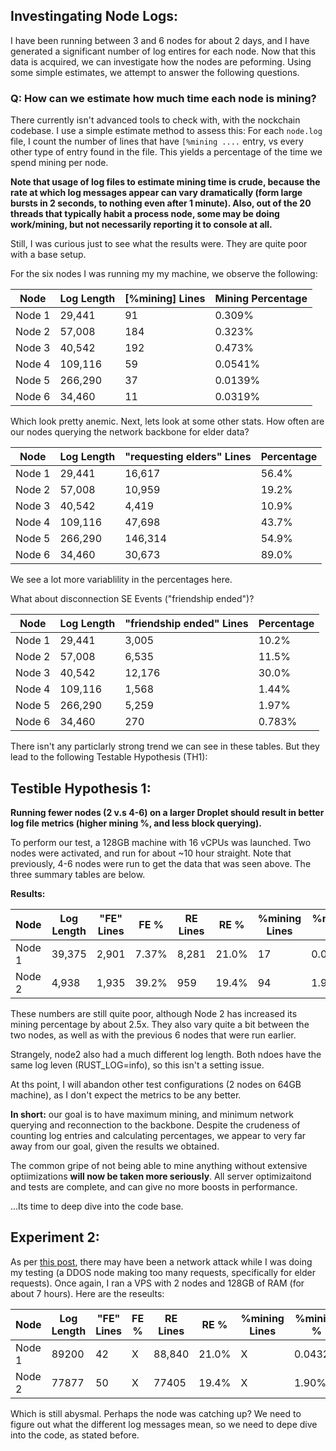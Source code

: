 ## Investingating Node Logs:

I have been running between 3 and 6 nodes for about 2 days, and I have generated a significant number of log entires for each node. Now that this data is acquired, we can investigate how the nodes are peforming. Using some simple estimates, we attempt to answer the following questions.


### Q: How can we estimate how much time each node is mining?

There currently isn't advanced tools to check with, with the nockchain codebase. I use a simple estimate method to assess this: For each `node.log` file, I count the number of lines that have `[%mining ....` entry, vs every other type of entry found in the file. This yields a percentage of the time we spend mining per node.

**Note that usage of log files to estimate mining time is crude, because the rate at which log messages appear can vary dramatically (form large bursts in 2 seconds, to nothing even after 1 minute). Also, out of the 20 threads that typically habit a process node, some may be doing work/mining, but not necessarily reporting it to console at all.**

Still, I was curious just to see what the results were. They are quite poor with a base setup. 

For the six nodes I was running my my machine, we observe the following:


| Node   | Log Length | [%mining] Lines | Mining Percentage |
|--------|------------|-----------------|--------------------|
| Node 1 | 29,441     | 91              | 0.309%             |
| Node 2 | 57,008     | 184             | 0.323%             |
| Node 3 | 40,542     | 192             | 0.473%             |
| Node 4 | 109,116    | 59              | 0.0541%            |
| Node 5 | 266,290    | 37              | 0.0139%            |
| Node 6 | 34,460     | 11              | 0.0319%            |


Which look pretty anemic. Next, lets look at some other stats.  How often are our nodes querying the network backbone for elder data?

| Node   | Log Length | "requesting elders" Lines | Percentage |
| ------ | ---------- | ------------------------- | ---------- |
| Node 1 | 29,441     | 16,617                    | 56.4%      |
| Node 2 | 57,008     | 10,959                    | 19.2%      |
| Node 3 | 40,542     | 4,419                     | 10.9%      |
| Node 4 | 109,116    | 47,698                    | 43.7%      |
| Node 5 | 266,290    | 146,314                   | 54.9%      |
| Node 6 | 34,460     | 30,673                    | 89.0%      |


We see a lot more variablility in the percentages here. 

What about disconnection SE Events ("friendship ended")?

| Node   | Log Length | "friendship ended" Lines | Percentage |
| ------ | ---------- | ------------------------ | ---------- |
| Node 1 | 29,441     | 3,005                    | 10.2%      |
| Node 2 | 57,008     | 6,535                    | 11.5%      |
| Node 3 | 40,542     | 12,176                   | 30.0%      |
| Node 4 | 109,116    | 1,568                    | 1.44%      |
| Node 5 | 266,290    | 5,259                    | 1.97%      |
| Node 6 | 34,460     | 270                      | 0.783%     |

There isn't any particlarly strong trend we can see in these tables. But they lead to the following Testable Hypothesis (TH1): 

## Testible Hypothesis 1:

 **Running fewer nodes (2 v.s 4-6) on a larger Droplet should result in better log file metrics (higher mining %, and less block querying).** 

To perform our test, a 128GB machine with 16 vCPUs was launched. Two nodes were activated, and run for about ~10 hour straight. Note that previously, 4-6 nodes were run to get the data that was seen above. The three summary tables are below.

**Results:**

| Node   | Log Length | "FE" Lines | FE %  | RE Lines | RE %  | %mining Lines | %mining % |
| ------ | ---------- | ---------- | ----- | -------- | ----- | ------------- | --------- |
| Node 1 | 39,375     | 2,901      | 7.37% | 8,281    | 21.0% | 17            | 0.0432%   |
| Node 2 | 4,938      | 1,935      | 39.2% | 959      | 19.4% | 94            | 1.90%     |


These numbers are still quite poor, although Node 2 has increased its mining percentage by about 2.5x. They also vary quite a bit between the two nodes, as well as with the previous 6 nodes that were run earlier.

Strangely, node2 also had a much different log length. Both ndoes have the same log leven (RUST_LOG=info), so this isn't a setting issue.

At ths point, I will abandon other test configurations (2 nodes on 64GB machine), as I don't expect the metrics to be any better.


**In short:** our goal is to have maximum mining, and minimum network querying and reconnection to the backbone. Despite the crudeness of counting log entries and calculating percentages, we appear to very far away from our goal, given the results we obtained.

The common gripe of not being able to mine anything without extensive optiimizations **will now be taken more seriously**. All server optimizaitond and tests are complete, and can give no more boosts in performance.

...Its time to deep dive into the code base.

## Experiment 2:

As per [this post](), there may have been a network attack while I was doing my testing (a DDOS node making too many requests, specifically for elder requests). Once again, I ran a VPS with 2 nodes and 128GB of RAM (for about 7 hours). Here are the reseults:

| Node   | Log Length | "FE" Lines | FE %  | RE Lines | RE %  | %mining Lines | %mining % |
| ------ | ---------- | ---------- | ----- | -------- | ----- | ------------- | --------- |
| Node 1 | 89200     |   42    | X | 88,840    | 21.0% | X            | 0.0432%   |
| Node 2 | 77877      |  50     | X | 77405      | 19.4% | X            | 1.90%     |

Which is still abysmal. Perhaps the node was catching up? We need to figure out what the different log messages mean, so we need to depe dive into the code, as stated before.

